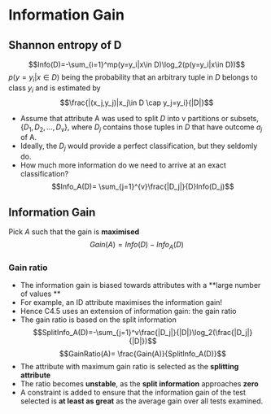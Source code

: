 # Information  Gain
## Shannon entropy of D
$$Info(D)=-\sum_{i=1}^mp(y=y_i|x\in D)\log_2(p(y=y_i|x\in D))$$
$p(y=y_i|x \in D)$ being the probability that an arbitrary tuple in $D$ belongs to class $y_i$  and is estimated by $$\frac{|(x_j,y_j)|x_j\in D \cap y_j=y_i}{|D|}$$

- Assume that attribute A was used to split $D$ into v partitions or subsets, $\{D_1, D_2, . . . , D_v \}$, where $D_j$ contains those tuples in $D$ that have outcome $a_j$ of A. 
- Ideally, the $D_j$ would provide a perfect classification, but they seldomly do. 
- How much more information do we need to arrive at an exact classification?
$$Info_A(D)= \sum_{j=1}^{v}\frac{|D_j|}{D}Info(D_j)$$
## Information Gain
Pick $A$ such that the gain is **maximised**
$$Gain(A) = Info(D)-Info_A(D)$$
### Gain ratio
- The information gain is biased towards attributes with a **large number of values **
- For example, an ID attribute maximises the information gain! 
- Hence C4.5 uses an extension of information gain: the gain ratio 
- The gain ratio is based on the split information
$$SplitInfo_A(D)=-\sum_{j=1}^v\frac{|D_j|}{|D|}\log_2(\frac{|D_j|}{|D|})$$
$$GainRatio(A)= \frac{Gain(A)}{SplitInfo_A(D)}$$
- The attribute with maximum gain ratio is selected as the **splitting attribute** 
- The ratio becomes **unstable**, as the **split information** approaches **zero** 
- A constraint is added to ensure that the information gain of the test selected is **at least as great** as the average gain over all tests examined.
